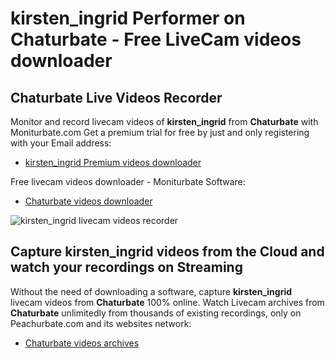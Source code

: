# kirsten_ingrid Performer on Chaturbate - Free LiveCam videos downloader

## Chaturbate Live Videos Recorder

Monitor and record livecam videos of **kirsten_ingrid** from **Chaturbate** with Moniturbate.com
Get a premium trial for free by just and only registering with your Email address:
* [kirsten_ingrid Premium videos downloader](https://moniturbate.com/request-demo-licence-key.html)

Free livecam videos downloader - Moniturbate Software:
* [Chaturbate videos downloader](https://moniturbate.com/moniturbate-download-software.html)

![kirsten_ingrid livecam videos recorder](https://peachurnet.com/templates/moniturbate-software.png)


## Capture kirsten_ingrid videos from the Cloud and watch your recordings on Streaming

Without the need of downloading a software, capture **kirsten_ingrid** livecam videos from **Chaturbate** 100% online.
Watch Livecam archives from **Chaturbate** unlimitedly from thousands of existing recordings, only on Peachurbate.com and its websites network:
* [Chaturbate videos archives](https://peachurnet.com/)